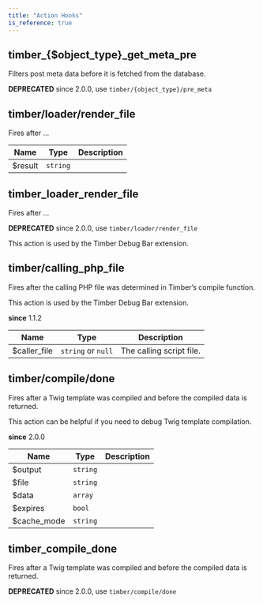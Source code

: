 ```yaml
---
title: "Action Hooks"
is_reference: true
---
```


## timber\_{$object\_type}\_get\_meta\_pre

Filters post meta data before it is fetched from the database.

**DEPRECATED** since 2.0.0, use `timber/{object_type}/pre_meta`

## timber/loader/render\_file

Fires after …

| Name | Type | Description |
| --- | --- | --- |
| $result | `string` |  |

## timber\_loader\_render\_file

Fires after …

**DEPRECATED** since 2.0.0, use `timber/loader/render_file`

This action is used by the Timber Debug Bar extension.

## timber/calling\_php\_file

Fires after the calling PHP file was determined in Timber’s compile
function.

This action is used by the Timber Debug Bar extension.

**since** 1.1.2

| Name | Type | Description |
| --- | --- | --- |
| $caller_file | `string` or `null` | The calling script file. |

## timber/compile/done

Fires after a Twig template was compiled and before the compiled data
is returned.

This action can be helpful if you need to debug Twig template
compilation.

**since** 2.0.0

| Name | Type | Description |
| --- | --- | --- |
| $output | `string` |  |
| $file | `string` |  |
| $data | `array` |  |
| $expires | `bool` |  |
| $cache_mode | `string` |  |

## timber\_compile\_done

Fires after a Twig template was compiled and before the compiled data
is returned.

**DEPRECATED** since 2.0.0, use `timber/compile/done`

